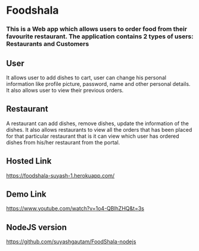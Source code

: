 # Foodshala

### This is a Web app which allows users to order food from their favourite restaurant. The application contains 2 types of users: Restaurants and Customers

## User
It allows user to add dishes to cart, user can change his personal information like profile picture, password, name and other personal details.
It also allows user to view their previous orders.

## Restaurant
A restaurant can add dishes, remove dishes, update the information of the dishes.
It also allows restaurants to view all the orders that has been placed for that particular restaurant that is it can view which user has ordered dishes from his/her restaurant from the portal.


## Hosted Link
https://foodshala-suyash-1.herokuapp.com/

## Demo Link
https://www.youtube.com/watch?v=1o4-QBlhZHQ&t=3s

## NodeJS version
https://github.com/suyashgautam/FoodShala-nodejs
